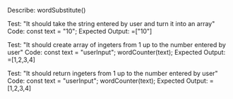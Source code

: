 Describe: wordSubstitute()

Test: "It should take the string entered by user and turn it into an array"
Code:
const text = "10";
Expected Output: =["10"]

Test: "It should create array of ingeters from 1 up to the number entered by user"
Code:
const text = "userInput";
wordCounter(text);
Expected Output: =[1,2,3,4]

Test: "It should return ingeters from 1 up to the number entered by user"
Code:
const text = "userInput";
wordCounter(text);
Expected Output: =[1,2,3,4]